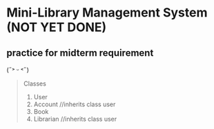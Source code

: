 # Mini-Library Management System (NOT YET DONE)
## practice for midterm requirement 
(˶˃ ᵕ ˂˶)
>Classes
>1. User
>2. Account //inherits class user
>3. Book
>4. Librarian //inherits class user
